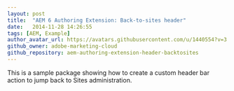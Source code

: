 ```yaml
---
layout: post
title:  "AEM 6 Authoring Extension: Back-to-sites header"
date:   2014-11-28 14:26:55
tags: [AEM, Example]
author_avatar_url: https://avatars.githubusercontent.com/u/1440554?v=3
github_owner: adobe-marketing-cloud
github_repository: aem-authoring-extension-header-backtosites
---
```


This is a sample package showing how to create a custom header bar action to jump back to Sites administration.